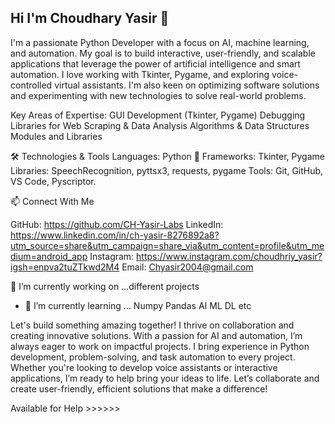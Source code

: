 ## Hi I'm Choudhary Yasir 👋

I'm a passionate Python Developer with a focus on AI, machine learning, and automation. My goal is to build interactive, user-friendly, and scalable applications that leverage the power of artificial intelligence and smart automation. I love working with Tkinter, Pygame, and exploring voice-controlled virtual assistants. I'm also keen on optimizing software solutions and experimenting with new technologies to solve real-world problems.

 Key Areas of Expertise:
 GUI Development (Tkinter, Pygame)
 Debugging
 Libraries for Web Scraping & Data Analysis
 Algorithms & Data Structures
 Modules and Libraries

 🛠 Technologies & Tools
Languages: Python 🐍
Frameworks: Tkinter, Pygame
Libraries: SpeechRecognition, pyttsx3, requests, pygame
Tools: Git, GitHub, VS Code, Pyscriptor.


📫 Connect With Me

GitHub: https://github.com/CH-Yasir-Labs
LinkedIn: https://www.linkedin.com/in/ch-yasir-8276892a8?utm_source=share&utm_campaign=share_via&utm_content=profile&utm_medium=android_app
Instagram: https://www.instagram.com/choudhriy_yasir?igsh=enpva2tuZTkwd2M4
Email: Chyasir2004@gmail.com

🔭 I’m currently working on ...different projects
- 🌱 I’m currently learning ... Numpy Pandas AI ML DL etc

Let's build something amazing together! I thrive on collaboration and creating innovative solutions.
With a passion for AI and automation, I’m always eager to work on impactful projects.
I bring experience in Python development, problem-solving, and task automation to every project.
Whether you're looking to develop voice assistants or interactive applications, I’m ready to help bring your ideas to life.
Let’s collaborate and create user-friendly, efficient solutions that make a difference!


Available for Help >>>>>>



